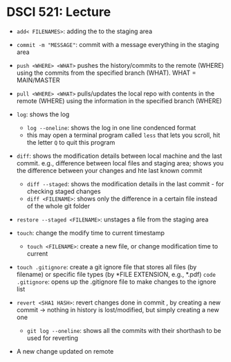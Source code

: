 # DSCI 521: Lecture

- `add< FILENAMES>`: adding the <FILENAMES> to the staging area

-   `commit -m "MESSAGE"`: commit with a message everything in the staging area

-   `push <WHERE> <WHAT>` pushes the history/commits to the remote (WHERE) using the commits from the specified branch (WHAT). WHAT = MAIN/MASTER

-   `pull <WHERE> <WHAT>` pulls/updates the local repo with contents in the remote (WHERE) using the information in the specified branch (WHERE)

-   `log`: shows the log
    -   `log --oneline`: shows the log in one line condenced format
    -   this may open a terminal program called `less` that lets you scroll, hit the letter `Q` to quit this program

-   `diff`: shows the modification details between local machine and the last commit. e.g., difference between local files and staging area; shows you the difference between your changes and hte last known commit
    -   `diff --staged`: shows the modification details in the last commit - for checking staged changes
    -   `diff <FILENAME>`: shows only the difference in a certain file instead of the whole git folder

-   `restore --staged <FILENAME>`: unstages a file from the staging area

-   `touch`: change the modify time to current timestamp
    -   `touch <FILENAME>`: create a new file, or change modification time to current

-   `touch .gitignore`: create a git ignore file that stores all files (by filename) or specific file types (by *FILE EXTENSION, e.g., *.pdf)
    `code .gitignore`: opens up the .gitignore file to make changes to the ignore list

-   `revert <SHA1 HASH>`: revert changes done in commit <SHA1 HASH>, by creating a new commit -> nothing in history is lost/modified, but simply creating a new one
    -   `git log --oneline`: shows all the commits with their shorthash to be used for reverting

-   A new change updated on remote
